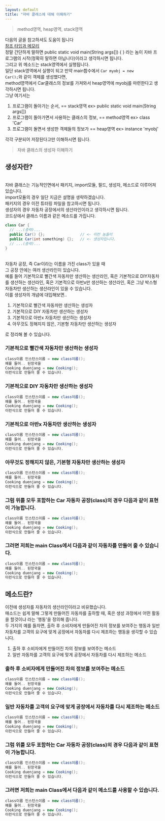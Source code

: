 ```yaml
---
layout: default
title: "자바 클래스에 대해 이해하기"
---
```


> method영역, heap영역, stack영역

다음의 글을 참고하셔도 도움이 됩니다
<br/>
<a href="http://programmer-seva.tistory.com/72">참조 타입과 메모리</a>
<br/>
정말 간단하게 말하면 public static void main(String args[]) { } 라는 놈이 자바 프로그램의 시작(정확히 말하면 아닙니다)이라고 생각하시면 됩니다.
<br/>
그리고 위 메소드는 stack영역에서 실행됩니다.
<br/>
일단 stack영역에서 실행이 되고 만약 main함수에서 <code>Car myobj = new Car();</code>와 같이 객체를 생성했다면,
<br/>
method영역에서 Car클래스의 정보를 가져와서 heap영역에 myobj를 마련한다고 생각하시면 됩니다.
<br/>
그냥 여기서는 

1. 프로그램이 돌아가는 순서, == stack영역 ex> public static void main(String args[])
2. 프로그램이 돌아가면서 사용하는 클래스의 정보, == method영역 ex> class 'Car'
3. 프로그램이 돌면서 생성한 객체들의 정보가 == heap영역 ex> instance 'myobj'

각각 구분되어 저장된다고만 이해하시면 됩니다.

> 자바 클래스의 생성자 이해하기

## 생성자란?

<br/>
자바 클래스는 기능적인면에서 패키지, import모듈, 필드, 생성자, 메소드로 이루어져 있습니다.
<br/>
import모듈의 경우 일단 지금은 설명을 생략하겠습니다. 
<br/>
패키지의 경우 이전 튜터링 파일을 참고하시면 됩니다.
<br/>
생성자의 경우 자동차 공장에서의 생산라인이라고 생각하시면 됩니다.
<br/>
코드상에서 클래스 이름과 같은 메소드를 가집니다.

```java
class Car {
  // ...(중략)...
  public Car() {};                // <- 이런 놈들이
  public Car(int something) {};   // <- 생성자입니다.
  // ...(중략)...
}
```

<br/>
자동차 공장, 즉 Car이라는 이름을 가진 class가 있을 때 
<br/>
그 공장 안에는 여러 생산라인이 있습니다.
<br/>
예를 들어 기본적으로 빨간색 자동차만 생산하는 생산라인, 혹은 기본적으로 DIY자동차를 생산하는 생산라인, 혹은 기본적으로 아반x만 생산하는 생산라인, 혹은 그냥 박스형 자동차만 생산하는 생산라인이 있을 수 있습니다.
<br/>
이를 생성자의 개념에 대입해보면..

1. 기본적으로 빨간색 자동차만 생산하는 생성자
2. 기본적으로 DIY 자동차만 생산하는 생성자
3. 기본적으로 아반x 자동차만 생산하는 생성자
4. 아무것도 정해지지 않은, 기본형 자동차만 생산하는 생성자

로 정리해 볼 수 있습니다.

### 기본적으로 빨간색 자동차만 생산하는 생성자

```java
class이름 인스턴스이름 = new class이름();
예를 들어.. 된장국을
Cooking duenjang = new Cooking();
이런식으로 만들어 줄 수 있습니다.
```

### 기본적으로 DIY 자동차만 생산하는 생성자

```java
class이름 인스턴스이름 = new class이름();
예를 들어.. 된장국을
Cooking duenjang = new Cooking();
이런식으로 만들어 줄 수 있습니다.
```

### 기본적으로 아반x 자동차만 생산하는 생성자

```java
class이름 인스턴스이름 = new class이름();
예를 들어.. 된장국을
Cooking duenjang = new Cooking();
이런식으로 만들어 줄 수 있습니다.
```

### 아무것도 정해지지 않은, 기본형 자동차만 생산하는 생성자

```java
class이름 인스턴스이름 = new class이름();
예를 들어.. 된장국을
Cooking duenjang = new Cooking();
이런식으로 만들어 줄 수 있습니다.
```

### 그럼 위를 모두 포함하는 Car 자동차 공장(class)의 경우 다음과 같이 표현이 가능합니다.

```java
class이름 인스턴스이름 = new class이름();
예를 들어.. 된장국을
Cooking duenjang = new Cooking();
이런식으로 만들어 줄 수 있습니다.
```

### 그러면 저희는 main Class에서 다음과 같이 자동차를 만들어 줄 수 있습니다.

```java
class이름 인스턴스이름 = new class이름();
예를 들어.. 된장국을
Cooking duenjang = new Cooking();
이런식으로 만들어 줄 수 있습니다.
```

## 메소드란?

이전에 생성자를 자동차의 생산라인이라고 비유했습니다.
<br/>
매소드는 쉽게 말해 그렇게 만들어진 자동차를 출하할 때, 혹은 생성 과정에서 어떤 활동을 할것이냐 라는 '행동'을 정의해 줍니다.
<br/>
두 가지의 예를 들자면, 출하 후 소비자에게 만들어진 차의 정보를 보여주는 행동과 일반 자동차를 고객의 요구에 맞게 공장에서 자동차를 다시 제조하는 행동을 생각할 수 있습니다. 

1. 출하 후 소비자에게 만들어진 차의 정보를 보여주는 메소드
2. 일반 자동차를 고객의 요구에 맞게 공장에서 자동차를 다시 제조하는 메소드

### 출하 후 소비자에게 만들어진 차의 정보를 보여주는 메소드

```java
class이름 인스턴스이름 = new class이름();
예를 들어.. 된장국을
Cooking duenjang = new Cooking();
이런식으로 만들어 줄 수 있습니다.
```

### 일반 자동차를 고객의 요구에 맞게 공장에서 자동차를 다시 제조하는 메소드

```java
class이름 인스턴스이름 = new class이름();
예를 들어.. 된장국을
Cooking duenjang = new Cooking();
이런식으로 만들어 줄 수 있습니다.
```

### 그럼 위를 모두 포함하는 Car 자동차 공장(class)의 경우 다음과 같이 표현이 가능합니다.

```java
class이름 인스턴스이름 = new class이름();
예를 들어.. 된장국을
Cooking duenjang = new Cooking();
이런식으로 만들어 줄 수 있습니다.
```

### 그러면 저희는 main Class에서 다음과 같이 메소드를 사용할 수 있습니다.

```java
class이름 인스턴스이름 = new class이름();
예를 들어.. 된장국을
Cooking duenjang = new Cooking();
이런식으로 만들어 줄 수 있습니다.
```
